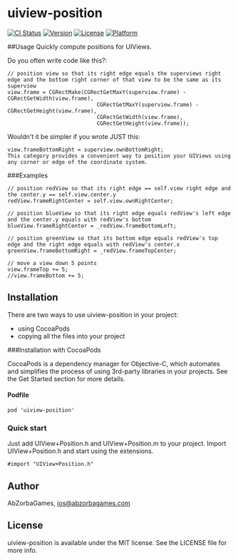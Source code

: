 # uiview-position

[![CI Status](http://img.shields.io/travis/AbZorbaGames/uiview-position.svg?style=flat)](https://travis-ci.org/AbZorbaGames/uiview-position)
[![Version](https://img.shields.io/cocoapods/v/uiview-position.svg?style=flat)](http://cocoapods.org/pods/uiview-position)
[![License](https://img.shields.io/cocoapods/l/uiview-position.svg?style=flat)](http://cocoapods.org/pods/uiview-position)
[![Platform](https://img.shields.io/cocoapods/p/uiview-position.svg?style=flat)](http://cocoapods.org/pods/uiview-position)

##Usage
Quickly compute positions for UIViews.

Do you often write code like this?:

```
// position view so that its right edge equals the superviews right edge and the bottom right corner of that view to be the same as its superview
view.frame = CGRectMake(CGRectGetMaxY(superview.frame) - CGRectGetWidth(view.frame),
                            CGRectGetMaxY(superview.frame) - CGRectGetHeight(view.frame),
                            CGRectGetWidth(view.frame),
                            CGRectGetHeight(view.frame));
```
Wouldn't it be simpler if you wrote JUST this:

```
view.frameBottomRight = superview.ownBottomRight;
This category provides a convenient way to position your UIViews using any corner or edge of the coordinate system.
```
###Examples
```
// position redView so that its right edge == self.view right edge and the center.y == self.view.center.y
redView.frameRightCenter = self.view.ownRightCenter;
```
```
// position blueView so that its right edge equals redView's left edge and the center.y equals with redView's bottom
blueView.frameRightCenter = _redView.frameBottomLeft;
```
```
// position greenView so that its bottom edge equals redView's top edge and the right edge equals with redView's center.x
greenView.frameBottomRight = _redView.frameTopCenter;
```
```
// move a view down 5 points
view.frameTop += 5;
//view.frameBottom += 5;
```

## Installation

There are two ways to use uiview-position in your project:

- using CocoaPods
- copying all the files into your project

###Installation with CocoaPods

CocoaPods is a dependency manager for Objective-C, which automates and simplifies the process of using 3rd-party libraries in your projects. See the Get Started section for more details.

#### Podfile

```  
pod 'uiview-position'
```
### Quick start

Just add UIView+Position.h and UIView+Position.m to your project. Import UIView+Position.h and start using the extensions.

```
#import "UIView+Position.h"
```

## Author

AbZorbaGames, ios@abzorbagames.com

## License

uiview-position is available under the MIT license. See the LICENSE file for more info.
